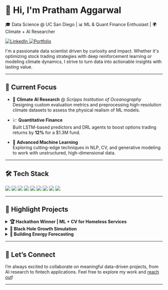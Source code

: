 # 👋 Hi, I'm Pratham Aggarwal

🎓 Data Science @ UC San Diego | 📊 ML & Quant Finance Enthusiast | 🌍 Climate + AI Researcher

<p align="left">
  <a href="https://linkedin.com/in/pratham-agg" target="_blank">
    <img src="https://img.shields.io/badge/LinkedIn-0077B5?style=flat-square&logo=linkedin&logoColor=white" alt="LinkedIn"/>
  </a>
  <a href="https://pratham-aggr.github.io" target="_blank">
    <img src="https://img.shields.io/badge/Portfolio-4A90E2?style=flat-square&logo=git&logoColor=white" alt="Portfolio"/>
  </a>
</p>

I'm a passionate data scientist driven by curiosity and impact. Whether it's optimizing stock trading strategies with deep reinforcement learning or modeling climate dynamics, I strive to turn data into actionable insights with lasting value.

---

## 🚀 Current Focus

- 🔬 **Climate AI Research** @ *Scripps Institution of Oceanography*  
  Designing custom evaluation metrics and preprocessing high-resolution climate datasets to assess the physical realism of ML models.

- 💹 **Quantitative Finance**  
  Built LSTM-based predictors and DRL agents to boost options trading returns by **12%** for a $1.3M fund.

- 🤖 **Advanced Machine Learning**  
  Exploring cutting-edge techniques in NLP, CV, and generative modeling to work with unstructured, high-dimensional data.

---

## 🛠️ Tech Stack

<p align="left">
  <img src="https://img.shields.io/badge/Python-3776AB?style=flat-square&logo=python&logoColor=white"/>
  <img src="https://img.shields.io/badge/PyTorch-EE4C2C?style=flat-square&logo=pytorch&logoColor=white"/>
  <img src="https://img.shields.io/badge/TensorFlow-FF6F00?style=flat-square&logo=tensorflow&logoColor=white"/>
  <img src="https://img.shields.io/badge/Scikit--Learn-F7931E?style=flat-square&logo=scikit-learn&logoColor=white"/>
  <img src="https://img.shields.io/badge/Google%20Cloud-4285F4?style=flat-square&logo=google-cloud&logoColor=white"/>
  <img src="https://img.shields.io/badge/Docker-2496ED?style=flat-square&logo=docker&logoColor=white"/>
  <img src="https://img.shields.io/badge/React-20232A?style=flat-square&logo=react&logoColor=61DAFB"/>
  <img src="https://img.shields.io/badge/Node.js-339933?style=flat-square&logo=node.js&logoColor=white"/>
  <img src="https://img.shields.io/badge/PostgreSQL-025E8C?style=flat-square&logo=postgresql&logoColor=white"/>
</p>

---

## 🧠 Highlight Projects

<details>
  <summary><strong>🏆 Hackathon Winner | ML + CV for Homeless Services</strong></summary>
  Developed a forecasting system using 35+ geospatial & demographic features to optimize homeless shelter placement with 67% accuracy. Integrated a real-time CV pipeline using Oxen.ai for demand estimation.
</details>

<details>
  <summary><strong>🔭 Black Hole Growth Simulation</strong></summary>
  Simulated and visualized the evolution of black holes across 20M years using Eddington models—revealing that initial mass impacts growth rate by up to 40%.
</details>

<details>
  <summary><strong>🔋 Building Energy Forecasting</strong></summary>
  Engineered a multiple regression model (91% R²) for predicting energy loads, paired with k-means clustering to inform 15% operational cost reductions.
</details>

---

## 🤝 Let’s Connect

I’m always excited to collaborate on meaningful data-driven projects, from AI research to fintech applications. Feel free to explore my work and [reach out](https://linkedin.com/in/pratham-agg)!

---
